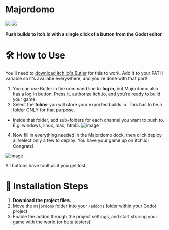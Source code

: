 # Majordomo
[![](https://img.shields.io/badge/BenjaTK-Follow%20me!-%23FA5C5C?style=for-the-badge&logo=itchdotio&logoColor=white
)](https://benjatk.itch.io/) [![](https://img.shields.io/badge/-Gamedev%20Graveyard-5865f2?style=for-the-badge&logo=discord&labelColor=white)](https://discord.gg/V7UsX54V49)

**Push builds to itch.io with a single click of a button from the Godot editor**

# 🛠 How to Use

You'll need to [download itch.io's Butler](https://itch.io/docs/butler/installing.html) for this to work. Add it to your PATH variable so it's availabe everywhere, and you're done with that part!

1. You can use Butler in the command line to **log in**, but Majordomo also has a log in button. Press it, authorize itch.io, and you're ready to build your game.
2. Select the **folder** you will store your exported builds in. This has to be a folder ONLY for that purpose.
  - Inside that folder, add sub-folders for each channel you want to push to. E.g: windows, linux, mac, html5.
  ![image](https://github.com/BenjaTK/Majordomo/assets/73806216/9ec84de9-1ee8-4ad0-a42c-3ccdf5451811)

4. Now fill in everything needed in the Majordomo dock, then click deploy all/select only a few to deploy. You have your game up on itch.io! Congrats!

![image](https://github.com/BenjaTK/Majordomo/assets/73806216/2e424c04-c73a-4434-af9e-b54213a41b27)

All buttons have tooltips if you get lost.

# 🔧 Installation Steps

1. **Download the project files.**
2. Move the `majordomo` folder into your `/addons` folder within your Godot project.
3. Enable the addon through the project settings, and start sharing your game with the world (or beta testers)!
